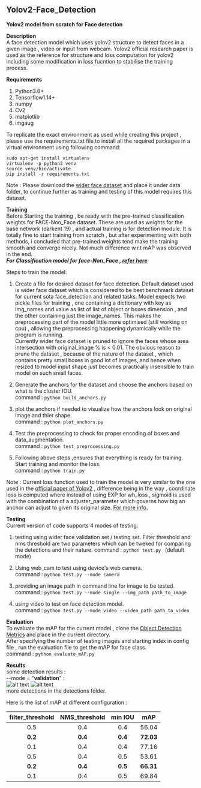 ## Yolov2-Face_Detection
**Yolov2 model from scratch for Face detection**  

**Description**  
A face detection model which uses yolov2 structure to detect faces in a given image , video or input from webcam. Yolov2 official research paper is used as the reference for structure and loss computation for yolov2 including some modification in loss fucntion to stabilise the training process.

**Requirements**  
1. Python3.6+
2. Tensorflow1.14+
3. numpy
4. Cv2
5. matplotlib
6. imgaug

To replicate the exact environment as used while creating this project , please use the requirements.txt file to install all the required packages in a virtual environment using following command:  
```
sudo apt-get install virtualenv
virtualenv -p python3 venv
source venv/bin/activate
pip install -r requirements.txt
```  
Note : Please download the [wider face dataset](http://shuoyang1213.me/WIDERFACE/) and place it under data folder, to continue further as training and testing of this model requires this dataset.  


**Training**  
Before Starting the training , be ready with the pre-trained classification weights for FACE-Non_Face dataset. These are used as weights for the base network (darkent 19) , and actual training is for detection module. It is totally fine to start training from scratch , but after experimenting with both methods, i concluded that pre-trained weights tend make the training smooth and converge nicely. Not much difference w.r.t mAP was observed in the end.   
***For Classification model for face-Non_Face ,  [refer here](https://github.com/yogeesh-agarwal/Face-Classification-Model)***

Steps to train the model:  
1. Create a file for desired dataset for face detection. Default dataset used is wider face dataset which is considered to be best benchmark dataset for current sota face_detection and related tasks. Model expects two pickle files for training , one containing a dictionary with key as img_names and value as list of list of object or boxes dimension , and the other containing just the image_names. This makes the preprocessing part of the model little more optimised (still working on cpu) , allowing the preprocessing happening dynamically while the program is running.  
Currently wider face dataset is pruned to ignore the faces whose area intersection with original_image % is < 0.01.
The obvious reason to prune the dataset , because of the nature of the dataset , which contains pretty small boxes in good lot of images, and hence when resized to model input shape just becomes practically insensible to train model on such small faces.

2. Generate the anchors for the dataset and choose the anchors based on what is the cluster IOU.  
command : ```python build_anchors.py```

3. plot the anchors if needed to visualize how the anchors look on original image and thier shape.  
command : ```python plot_anchors.py```

4. Test the preprocessing to check for proper encoding of boxes and data_augmentation.  
command : ```python test_preprocessing.py```

5. Following above steps ,ensures that everything is ready for training. Start training and monitor the loss.  
command : ```python train.py```

Note : Current loss function used to train the model is very similar to the one used in the [official paper of Yolov2](https://arxiv.org/abs/1612.08242) , difference being in the way , coordinate loss is computed where instead of using EXP for wh_loss , sigmoid is used with the combination of a adjuster_parameter which governs how big an anchor can adjust to given its original size. [For more info](https://github.com/ultralytics/yolov3/issues/168).  

**Testing**  
Current version of code supports 4 modes of testing:  
1. testing using wider face validation set / testing set. Filter threshold and nms threshold are two parameters which can be tweked for comparing the detections and their nature.
command : ```python test.py ``` (default mode)  

2. Using web_cam to test using device's web camera.  
command : ```python test.py --mode camera```

3. providing an image path in command line for image to be tested.  
command : ```python test.py --mode single --img_path path_to_image```  


4. using video to test on face detection model.  
command : ```python test.py --mode video --video_path path_to_video```

**Evaluation**  
To evaluate the mAP for the current model , clone the [Object Detection Metrics](https://github.com/rafaelpadilla/Object-Detection-Metrics) and place in the current directory.  
After specifying the number of teating images and starting index in config file , run the evaluation file to get the mAP for face class.  
command : ```python evaluate_mAP.py```  

**Results**  
some detection results :  
--mode = "**validation**" :  
![alt text](/home/yogeesh/yogeesh/git_repos/Yolov2-Face_Detection/data/detections/yolo_0.jpg)
![alt text](/home/yogeesh/yogeesh/git_repos/Yolov2-Face_Detection/data/detections/yolo_3.jpg)  
more detections in the detections folder.

Here is the list of mAP at different configuration :  

| filter_threshold  | NMS_threshold  | min IOU  | mAP     |
| :-------------:   |:-------------: |:-------: | :-----: |
| 0.5               | 0.4            |   0.4    |  56.04  |
| **0.2**           | **0.4**        | **0.4**  |**72.03**|
| 0.1               | 0.4            |   0.4    |  77.16  |
| 0.5               | 0.4            |   0.5    |  53.61  |
| **0.2**           | **0.4**        | **0.5**  |**66.31**|
| 0.1               | 0.4            |   0.5    |  69.84  |
